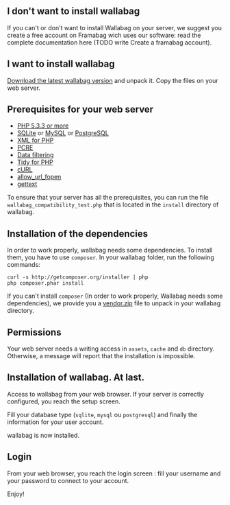 ## I don't want to install wallabag
If you can't or don't want to install Wallabag on your server, we suggest you create a free account on Framabag wich uses our software: read the complete documentation here (TODO write Create a framabag account).

## I want to install wallabag
 
[Download the latest wallabag version](http://www.wallabag.org/download) and unpack it. Copy the files on your web server.

## Prerequisites for your web server
* [PHP 5.3.3 or more](http://php.net/manual/en/install.php)
* [SQLite](http://php.net/manual/en/book.sqlite.php) or [MySQL](http://php.net/manual/fr/book.mysql.php) or [PostgreSQL](http://php.net/manual/en/book.pgsql.php)
* [XML for PHP](http://php.net/xml)
* [PCRE](http://php.net/pcre)
* [Data filtering](http://php.net/manual/book.filter.php)
* [Tidy for PHP](http://php.net/tidy)
* [cURL](http://php.net/curl)
* [allow_url_fopen](http://www.php.net/manual/en/filesystem.configuration.php#ini.allow-url-fopen)
* [gettext](http://php.net/manual/en/book.gettext.php)

To ensure that your server has all the prerequisites, you can run the file `wallabag_compatibility_test.php` that is located in the `install` directory of wallabag.

## Installation of the dependencies 
In order to work properly, wallabag needs some dependencies. To install them, you have to use `composer`. In your wallabag folder, run the following commands:

    curl -s http://getcomposer.org/installer | php
    php composer.phar install

If you can't install `composer` (In order to work properly, Wallabag needs some dependencies), we provide you a [vendor.zip](http://wllbg.org/vendor) file to unpack in your wallabag directory. 

## Permissions
Your web server needs a writing access in `assets`, `cache` and `db` directory. Otherwise, a message will report that the installation is impossible.

## Installation of wallabag. At last.
Access to wallabag from your web browser. If your server is correctly configured, you reach the setup screen.  

Fill your database type (`sqlite`, `mysql` ou `postgresql`) and finally the information for your user account.

wallabag is now installed. 

## Login 

From your web browser, you reach the login screen : fill your username and your password to connect to your account.

Enjoy!